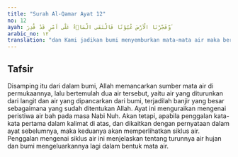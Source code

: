 ```yaml
---
title: "Surah Al-Qamar Ayat 12"
no: 12
ayah: وَّفَجَّرْنَا الْاَرْضَ عُيُوْنًا فَالْتَقَى الْمَاۤءُ عَلٰٓى اَمْرٍ قَدْ قُدِرَ ۚ
arabic_no: ١٢
translation: "dan Kami jadikan bumi menyemburkan mata-mata air maka bertemulah (air-air) itu sehingga (meluap menimbulkan) keadaan (bencana) yang telah ditetapkan. "
---
```


## Tafsir

Disamping itu dari dalam bumi, Allah memancarkan sumber mata air di permukaannya, lalu bertemulah dua air tersebut, yaitu air yang diturunkan dari langit dan air yang dipancarkan dari bumi, terjadilah banjir yang besar sebagaimana yang sudah ditentukan Allah. Ayat ini menguraikan mengenai peristiwa air bah pada masa Nabi Nuh. Akan tetapi, apabila penggalan kata-kata pertama dalam kalimat di atas, dan dikaitkan dengan pernyataan dalam ayat sebelumnya, maka keduanya akan memperlihatkan siklus air. Penggalan mengenai siklus air ini menjelaskan tentang turunnya air hujan dan bumi mengeluarkannya lagi dalam bentuk mata air.